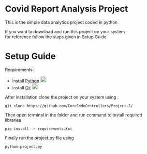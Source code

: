 # Covid Report Analysis Project

This is the simple data analytics project coded in python<br/>

If you want to download and run this project on your system <br/>
for reference follow the steps given in Setup Guide

# Setup Guide
Requirements:<br/>
  - Install [Python](https://www.python.org/downloads/) [<img src="https://skillicons.dev/icons?i=python" height='20px'> ](https://www.python.org/downloads/) <br/>
  - Install [Git](https://git-scm.com/downloads) [<img src="https://skillicons.dev/icons?i=git" height='20px'> ](https://git-scm.com/downloads)  <br/>

After installation clone the project on your system using :<br/>
```
git clone https://github.com/CoreCodeControllers/Project-2/
```
Then open terminal in the folder and run command to install required libraries
```
pip install -r requirements.txt
```
Finally run the project.py file using
```
python project.py
```
